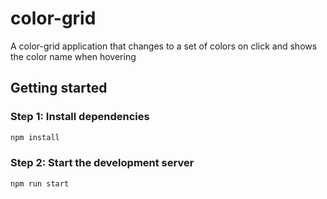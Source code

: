 # color-grid

A color-grid application that changes to a set of colors on click and shows the color name when hovering

## Getting started

### Step 1: Install dependencies

```bash
npm install
```

### Step 2: Start the development server

```bash
npm run start
```
